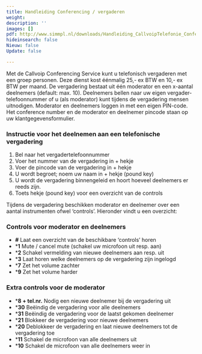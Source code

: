 ```yaml
---
title: Handleiding Conferencing / vergaderen
weight: 
description: ''
images: []
pdf: http://www.simmpl.nl/downloads/Handleiding_CallvoipTelefonie_ConferencingService.pdf
hideinsearch: false
Nieuw: false
Update: false

---
```

Met de Callvoip Conferencing Service kunt u telefonisch vergaderen met een groep personen. Deze dienst kost éénmalig 25,- ex BTW en 10,- ex BTW per maand. De vergadering bestaat uit één moderator en een x-aantal deelnemers (default: max. 10). Deelnemers bellen naar uw eigen vergader-telefoonnummer of u (als moderator) kunt tijdens de vergadering mensen uitnodigen. Moderator en deelnemers loggen in met een eigen PIN-code. Het conference number en de moderator en deelnemer pincode staan op uw klantgegevensformulier.

### Instructie voor het deelnemen aan een telefonische vergadering

1. Bel naar het vergadertelefoonnummer
2. Voer het nummer van de vergadering in + hekje
3. Voer de pincode van de vergadering in + hekje
4. U wordt begroet; noem uw naam in + hekje (pound key)
5. U wordt de vergadering binnengeleid en hoort hoeveel deelnemers er reeds zijn.
6. Toets hekje (pound key) voor een overzicht van de controls

Tijdens de vergadering beschikken moderator en deelnemer over een aantal instrumenten ofwel ‘controls’. Hieronder vindt u een overzicht:

### Controls voor moderator en deelnemers

* **#**             Laat een overzicht van de beschikbare ‘controls’ horen 
* ***1**              Mute / cancel mute (schakel uw microfoon uit resp. aan) 
* ***2**              Schakel vermelding van nieuwe deelnemers aan resp. uit 
* ***3**              Laat horen welke deelnemers op de vergadering zijn ingelogd 
* ***7**              Zet het volume zachter 
* ***9**              Zet het volume harder

### Extra controls voor de moderator

* ***8 + tel.nr.**    Nodig een nieuwe deelnemer bij de vergadering uit 
* ***30**             Beëindig de vergadering voor alle deelnemers 
* ***31**             Beëindig de vergadering voor de laatst gekomen deelnemer 
* ***21**             Blokkeer de vergadering voor nieuwe deelnemers 
* ***20**             Deblokkeer de vergadering en laat nieuwe deelnemers tot de vergadering toe 
* ***11**             Schakel de microfoon van alle deelnemers uit 
* ***10**             Schakel de microfoon van alle deelnemers weer in
